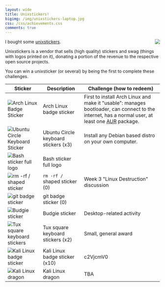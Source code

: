 ```yaml
---
layout: wide
title: Unixstickers!
bigimg: /img/unixstickers-laptop.jpg
css: /css/achievements.css
comments: true
---
```


I bought some [unixstickers](https://www.unixstickers.com/).
<img src="https://www.unixstickers.com/image/data/custom_assets/logo_light_blue.png" align="right"/>

Unixstickers is a vendor that sells (high quality) stickers and swag (things with logos printed on it), donating a portion of the revenue to the respective open source projects. 

You can win a unixsticker (or several) by being the first to complete these challenges.

| Sticker | Description | Challenge (how to redeem) |
|---------|-------------|---------------------------|
| ![Arch Linux Badge Sticker](https://www.unixstickers.com/image/cache/data/stickers/archlinux/arch_sh-340x340.png) | Arch Linux badge sticker | First to install Arch Linux and make it "usable": manages bootloader, can connect to the internet, has a normal user, at least one [AUR](https://aur.archlinux.org/) package. |
| ![Ubuntu Circle Keyboard Sticker](https://www.unixstickers.com/image/cache/data/stickers/ubuntu/circle_Ubuntu-orange-sh-340x340.png)| Ubuntu Circle keyboard stickers (x3) | Install any Debian based distro on your own computer. |
| ![Bash sticker full logo](https://www.unixstickers.com/image/cache/data/stickers/binbash/Bash-logotype-new.sh-340x340.png) | Bash sticker full logo | |
| ![rm -rf / shaped sticker](https://www.unixstickers.com/image/cache/data/stickers/shell/rm--rf.sh-340x340.png) | `rm -rf /` shaped sticker (0) | Week 3 "Linux Destruction" discussion |
| ![git badge sticker](https://www.unixstickers.com/image/cache/data/stickers/git/git_badge.fw-340x340.png)| git badge sticker (0) | |
| ![Budgie sticker](http://www.unixstickers.com/image/cache/data/stickers/budgie/Budgie_logo_shaped.sh-340x340.png)| Budgie sticker | Desktop-related activity |
| ![Tux square keyboard stickers](https://www.unixstickers.com/image/cache/data/stickers/keyboard/rect_tux-full_3x.sh-340x340.png) | Tux square keyboard stickers (x2) | Small, general award |
| ![Kali Linux badge sticker](https://www.unixstickers.com/image/cache/data/stickers/kali/Kali-linux-dragon-and-logo.sh-340x340.png) | Kali Linux badge sticker (x10) | c2VjcmV0 |
| ![Kali Linux dragon](https://www.unixstickers.com/image/cache/data/stickers/kali/kali-linux-logo-and-type-2.0.sh-340x340.png) | Kali Linux dragon | TBA |